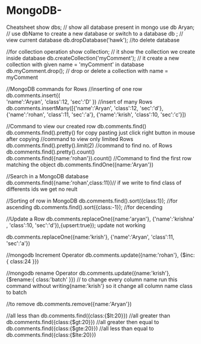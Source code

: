 # MongoDB-
Cheatsheet
show dbs; // show all database present in mongo
use db Aryan; // use dbName to create a new database or switch to a database
db ; // view current database
db.dropDatabase('hawk'); //to delete database 

//for collection operation
show collection; // it show the collection we create inside database
db.createCollection('myComment'); // it create a new collection with given name =  'myComment' in database
db.myComment.drop(); // drop or delete a collection with name = myComment

//MongoDB commands for Rows
 //inserting of one row
db.comments.insert{(    
'name':'Aryan',
'class':12,
'sec':'D'
})
//insert of many Rows
db.comments.insertMany([{'name':'Aryan',
'class':12,
'sec':'d'},
{'name':'rohan',
'class':11,
'sec':'a'},
{'name':'krish',
'class':10,
'sec':'c'}])

//Command to view our created row
db.comments.find()
db.comments.find().pretty()
for copy pasting just click right button in mouse after copying
//command to view only limited Rows
db.comments.find().pretty().limit(2)
//command to find no. of Rows
db.comments.find().pretty().count()
db.comments.find({name:'rohan'}).count()
//Command to find the first row matching the object
db.comments.findOne({name:'Aryan'})


//Search in a MongoDB database
db.comments.find({name:'rohan',class:11})// if we write to find class of differents ids we get no reult

//Sorting of row in MongoDB
db.comments.find().sort({class:1}); //for ascending
db.comments.find().sort({class:-1}); //for decending

//Update a Row
db.comments.replaceOne({name:'aryan'},
{'name':'krishna'
,
'class':10,
'sec':'d'}),{upsert:true});
update not working

db.comments.replaceOne({name:'krish'},
{'name':'Aryan',
'class':11,
'sec':'a'})

//mongodb Increment Operator
db.comments.update({name:'rohan'},
{$inc:{
class:24
}})

//mongodb rename Operator
db.comments.update({name:'krish'},
{$rename:{
class:'batch'
}})
// to change every column name run this command without writing{name:'krish'} so it change all column name class to batch

//to remove
db.comments.remove({name:'Aryan'})

//all less than
db.comments.find({class:{$lt:20}})
//all greater than
db.comments.find({class:{$gt:20}})
//all greater then equal to
db.comments.find({class:{$gte:20}})
//all less than equal to
db.comments.find({class:{$lte:20}})
